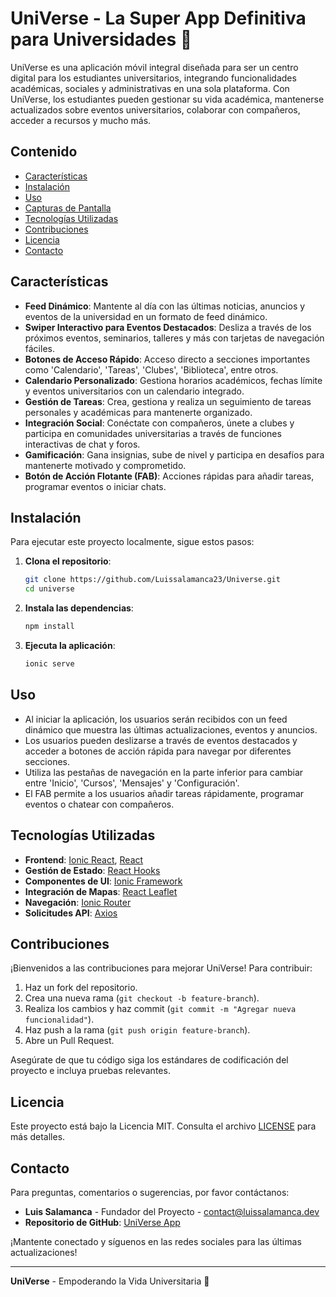 # UniVerse - La Super App Definitiva para Universidades 🌌

UniVerse es una aplicación móvil integral diseñada para ser un centro digital para los estudiantes universitarios, integrando funcionalidades académicas, sociales y administrativas en una sola plataforma. Con UniVerse, los estudiantes pueden gestionar su vida académica, mantenerse actualizados sobre eventos universitarios, colaborar con compañeros, acceder a recursos y mucho más.

## Contenido

- [Características](#características)
- [Instalación](#instalación)
- [Uso](#uso)
- [Capturas de Pantalla](#capturas-de-pantalla)
- [Tecnologías Utilizadas](#tecnologías-utilizadas)
- [Contribuciones](#contribuciones)
- [Licencia](#licencia)
- [Contacto](#contacto)

## Características

- **Feed Dinámico**: Mantente al día con las últimas noticias, anuncios y eventos de la universidad en un formato de feed dinámico.
- **Swiper Interactivo para Eventos Destacados**: Desliza a través de los próximos eventos, seminarios, talleres y más con tarjetas de navegación fáciles.
- **Botones de Acceso Rápido**: Acceso directo a secciones importantes como 'Calendario', 'Tareas', 'Clubes', 'Biblioteca', entre otros.
- **Calendario Personalizado**: Gestiona horarios académicos, fechas límite y eventos universitarios con un calendario integrado.
- **Gestión de Tareas**: Crea, gestiona y realiza un seguimiento de tareas personales y académicas para mantenerte organizado.
- **Integración Social**: Conéctate con compañeros, únete a clubes y participa en comunidades universitarias a través de funciones interactivas de chat y foros.
- **Gamificación**: Gana insignias, sube de nivel y participa en desafíos para mantenerte motivado y comprometido.
- **Botón de Acción Flotante (FAB)**: Acciones rápidas para añadir tareas, programar eventos o iniciar chats.

## Instalación

Para ejecutar este proyecto localmente, sigue estos pasos:

1. **Clona el repositorio**:
    ```bash
    git clone https://github.com/Luissalamanca23/Universe.git
    cd universe
    ```

2. **Instala las dependencias**:
    ```bash
    npm install
    ```

3. **Ejecuta la aplicación**:
    ```bash
    ionic serve
    ```

## Uso

- Al iniciar la aplicación, los usuarios serán recibidos con un feed dinámico que muestra las últimas actualizaciones, eventos y anuncios.
- Los usuarios pueden deslizarse a través de eventos destacados y acceder a botones de acción rápida para navegar por diferentes secciones.
- Utiliza las pestañas de navegación en la parte inferior para cambiar entre 'Inicio', 'Cursos', 'Mensajes' y 'Configuración'.
- El FAB permite a los usuarios añadir tareas rápidamente, programar eventos o chatear con compañeros.


## Tecnologías Utilizadas

- **Frontend**: [Ionic React](https://ionicframework.com/docs/react), [React](https://reactjs.org/)
- **Gestión de Estado**: [React Hooks](https://reactjs.org/docs/hooks-intro.html)
- **Componentes de UI**: [Ionic Framework](https://ionicframework.com/)
- **Integración de Mapas**: [React Leaflet](https://react-leaflet.js.org/)
- **Navegación**: [Ionic Router](https://ionicframework.com/docs/react/navigation)
- **Solicitudes API**: [Axios](https://axios-http.com/)

## Contribuciones

¡Bienvenidos a las contribuciones para mejorar UniVerse! Para contribuir:

1. Haz un fork del repositorio.
2. Crea una nueva rama (`git checkout -b feature-branch`).
3. Realiza los cambios y haz commit (`git commit -m "Agregar nueva funcionalidad"`).
4. Haz push a la rama (`git push origin feature-branch`).
5. Abre un Pull Request.

Asegúrate de que tu código siga los estándares de codificación del proyecto e incluya pruebas relevantes.

## Licencia

Este proyecto está bajo la Licencia MIT. Consulta el archivo [LICENSE](LICENSE) para más detalles.

## Contacto

Para preguntas, comentarios o sugerencias, por favor contáctanos:

- **Luis Salamanca** - Fundador del Proyecto - [contact@luissalamanca.dev](mailto:contact@luissalamanca.dev)
- **Repositorio de GitHub**: [UniVerse App](https://github.com/yourusername/universe-app)

¡Mantente conectado y síguenos en las redes sociales para las últimas actualizaciones!

---

**UniVerse** - Empoderando la Vida Universitaria 🌟
